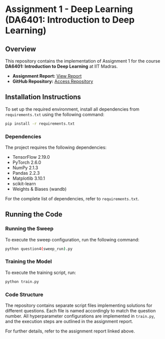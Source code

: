 # Assignment 1 - Deep Learning (DA6401: Introduction to Deep Learning)

## Overview
This repository contains the implementation of Assignment 1 for the course **DA6401: Introduction to Deep Learning** at IIT Madras.

- **Assignment Report:** [View Report](https://wandb.ai/da24s006-indian-institue-of-technology-madras-/Question_4/reports/DA6401-Assignment-report-by-DA24S006--VmlldzoxMTgyOTU5NQ)
- **GitHub Repository:** [Access Repository](https://github.com/asu2304/DA6401-Introduction-to-Deep-Learning-Assignment_1)

## Installation Instructions
To set up the required environment, install all dependencies from `requirements.txt` using the following command:
```bash
pip install -r requirements.txt
```

### Dependencies
The project requires the following dependencies:
- TensorFlow 2.19.0
- PyTorch 2.6.0
- NumPy 2.1.3
- Pandas 2.2.3
- Matplotlib 3.10.1
- scikit-learn
- Weights & Biases (wandb)

For the complete list of dependencies, refer to `requirements.txt`.

## Running the Code

### Running the Sweep
To execute the sweep configuration, run the following command:
```bash
python question4(sweep_run).py
```

### Training the Model
To execute the training script, run:
```bash
python train.py
```

### Code Structure
The repository contains separate script files implementing solutions for different questions. Each file is named accordingly to match the question number. All hyperparameter configurations are implemented in `train.py`, and the execution steps are outlined in the assignment report.

For further details, refer to the assignment report linked above.

